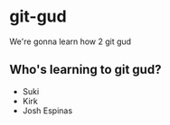 # git-gud

We're gonna learn how 2 git gud

## Who's learning to git gud?
 * Suki
 * Kirk
 * Josh Espinas
